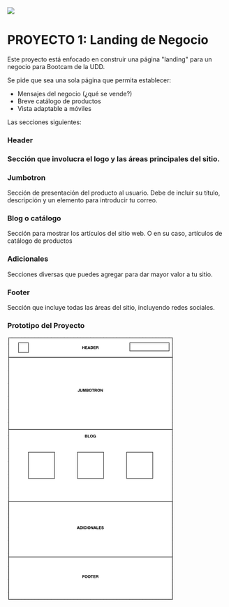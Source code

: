 <img src="https://github.com/UDDBootcamp/BOOT-M1-SEM4-PROY1/raw/main/imagenes/banner.png"/>
<h1>PROYECTO 1: Landing de Negocio</h1>


Este proyecto está enfocado en construir una página "landing" para un negocio para Bootcam de la UDD.

Se pide que sea una sola página que permita establecer:

- Mensajes del negocio (¿qué se vende?)
- Breve catálogo de productos
- Vista adaptable a móviles

Las secciones siguientes:

<h3>Header<h3/>
  
<p>Sección que involucra el logo y las áreas principales del sitio.</p>

<h3>Jumbotron</h3>

Sección de presentación del producto al usuario. Debe de incluir su título, descripción y un elemento para introducir tu correo.

<h3>Blog o catálogo</h3>

Sección para mostrar los artículos del sitio web. O en su caso, artículos de catálogo de productos

<h3>Adicionales</h3>

Secciones diversas que puedes agregar para dar mayor valor a tu sitio.

<h3>Footer</h3> 

Sección que incluye todas las áreas del sitio, incluyendo redes sociales.
  
<h3>Prototipo del Proyecto</h3>

<img src="img/prototipo.png"/>
